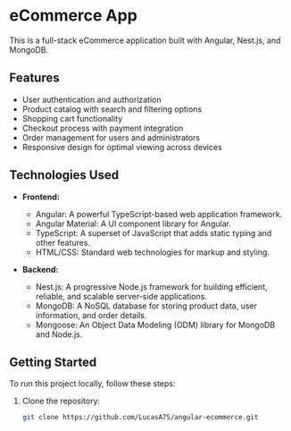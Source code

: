 # eCommerce App

This is a full-stack eCommerce application built with Angular, Nest.js, and MongoDB.

## Features

- User authentication and authorization
- Product catalog with search and filtering options
- Shopping cart functionality
- Checkout process with payment integration
- Order management for users and administrators
- Responsive design for optimal viewing across devices

## Technologies Used

- **Frontend:**
  - Angular: A powerful TypeScript-based web application framework.
  - Angular Material: A UI component library for Angular.
  - TypeScript: A superset of JavaScript that adds static typing and other features.
  - HTML/CSS: Standard web technologies for markup and styling.

- **Backend:**
  - Nest.js: A progressive Node.js framework for building efficient, reliable, and scalable server-side applications.
  - MongoDB: A NoSQL database for storing product data, user information, and order details.
  - Mongoose: An Object Data Modeling (ODM) library for MongoDB and Node.js.

## Getting Started

To run this project locally, follow these steps:

1. Clone the repository:
   ```bash
   git clone https://github.com/LucasA75/angular-ecommerce.git
